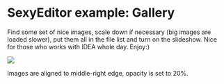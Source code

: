 # SexyEditor example: Gallery

Find some set of nice images, scale down if necessary (big images are loaded slower), put them all in the file  list and turn on the slideshow. Nice for those who works with IDEA whole day. Enjoy:)

![](gallery.jpg)

Images are aligned to middle-right edge, opacity is set to 20%.